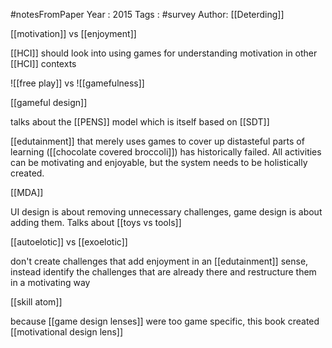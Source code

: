 #notesFromPaper
Year   : 2015
Tags   : #survey
Author: [[Deterding]]

[[motivation]] vs [[enjoyment]]

[[HCI]] should look into using games for understanding motivation in other [[HCI]] contexts

![[free play]] vs ![[gamefulness]]

[[gameful design]]

talks about the [[PENS]] model which is itself based on [[SDT]]

[[edutainment]] that merely uses games to cover up distasteful parts of learning ([[chocolate covered broccoli]]) has historically failed. All activities can be motivating and enjoyable, but the system needs to be holistically created.

[[MDA]]

UI design is about removing unnecessary challenges, game design is about adding them. Talks about [[toys vs tools]]

[[autoelotic]] vs [[exoelotic]]

don't create challenges that add enjoyment in an [[edutainment]] sense, instead identify the challenges that are already there and restructure them in a motivating way

[[skill atom]]

because [[game design lenses]] were too game specific, this book created [[motivational design lens]]
